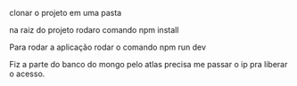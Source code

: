 clonar o projeto em uma pasta

na raiz do projeto rodaro comando npm install

Para rodar a aplicação rodar o comando npm run dev

Fiz a parte do banco do mongo pelo atlas precisa me passar o ip pra liberar o acesso.
